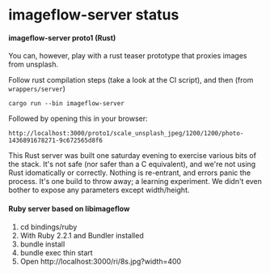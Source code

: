 # imageflow-server status


#### imageflow-server proto1 (Rust)

You can, however, play with a rust teaser prototype that proxies images from unsplash.

Follow rust compilation steps (take a look at the CI script), and then (from `wrappers/server`)

`cargo run --bin imageflow-server`

Followed by opening this in your browser: 

`http://localhost:3000/proto1/scale_unsplash_jpeg/1200/1200/photo-1436891678271-9c672565d8f6`

This Rust server was built one saturday evening to exercise various bits of the stack. It's not safe (nor safer than a C equivalent), and we're not using Rust idomatically or correctly. Nothing is re-entrant, and errors panic the process. It's one build to throw away; a learning experiment. We didn't even bother to expose any parameters except width/height.

#### Ruby server based on libimageflow

1. cd bindings/ruby
2. With Ruby 2.2.1 and Bundler installed
3. bundle install
4. bundle exec thin start
5. Open http://localhost:3000/ri/8s.jpg?width=400

